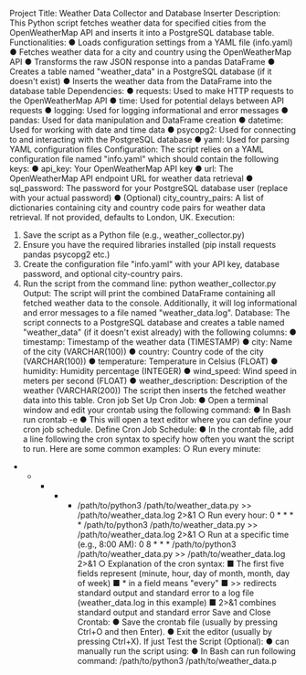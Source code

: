 Project Title: Weather Data Collector and Database Inserter
Description:
This Python script fetches weather data for specified cities from the OpenWeatherMap
API and inserts it into a PostgreSQL database table.
Functionalities:
● Loads configuration settings from a YAML file (info.yaml)
● Fetches weather data for a city and country using the OpenWeatherMap API
● Transforms the raw JSON response into a pandas DataFrame
● Creates a table named "weather_data" in a PostgreSQL database (if it doesn't
exist)
● Inserts the weather data from the DataFrame into the database table
Dependencies:
● requests: Used to make HTTP requests to the OpenWeatherMap API
● time: Used for potential delays between API requests
● logging: Used for logging informational and error messages
● pandas: Used for data manipulation and DataFrame creation
● datetime: Used for working with date and time data
● psycopg2: Used for connecting to and interacting with the PostgreSQL database
● yaml: Used for parsing YAML configuration files
Configuration:
The script relies on a YAML configuration file named "info.yaml" which should contain
the following keys:
● api_key: Your OpenWeatherMap API key
● url: The OpenWeatherMap API endpoint URL for weather data retrieval
● sql_password: The password for your PostgreSQL database user (replace with
your actual password)
● (Optional) city_country_pairs: A list of dictionaries containing city and
country code pairs for weather data retrieval. If not provided, defaults to London,
UK.
Execution:
1. Save the script as a Python file (e.g., weather_collector.py)
2. Ensure you have the required libraries installed (pip install requests
pandas psycopg2 etc.)
3. Create the configuration file "info.yaml" with your API key, database password,
and optional city-country pairs.
4. Run the script from the command line: python weather_collector.py
Output:
The script will print the combined DataFrame containing all fetched weather data to the
console. Additionally, it will log informational and error messages to a file named
"weather_data.log".
Database:
The script connects to a PostgreSQL database and creates a table named
"weather_data" (if it doesn't exist already) with the following columns:
● timestamp: Timestamp of the weather data (TIMESTAMP)
● city: Name of the city (VARCHAR(100))
● country: Country code of the city (VARCHAR(100))
● temperature: Temperature in Celsius (FLOAT)
● humidity: Humidity percentage (INTEGER)
● wind_speed: Wind speed in meters per second (FLOAT)
● weather_description: Description of the weather (VARCHAR(200))
The script then inserts the fetched weather data into this table.
Cron job
Set Up Cron Job:
● Open a terminal window and edit your crontab using the following command:
● In Bash run
crontab -e
● This will open a text editor where you can define your cron job schedule.
Define Cron Job Schedule:
● In the crontab file, add a line following the cron syntax to specify how often you
want the script to run. Here are some common examples:
○ Run every minute:
* * * * * /path/to/python3 /path/to/weather_data.py >>
/path/to/weather_data.log 2>&1
○ Run every hour:
0 * * * * /path/to/python3 /path/to/weather_data.py >>
/path/to/weather_data.log 2>&1
○ Run at a specific time (e.g., 8:00 AM):
0 8 * * * /path/to/python3 /path/to/weather_data.py >>
/path/to/weather_data.log 2>&1
○ Explanation of the cron syntax:
■ The first five fields represent (minute, hour, day of month, month,
day of week)
■ * in a field means "every"
■ >> redirects standard output and standard error to a log file
(weather_data.log in this example)
■ 2>&1 combines standard output and standard error
Save and Close Crontab:
● Save the crontab file (usually by pressing Ctrl+O and then Enter).
● Exit the editor (usually by pressing Ctrl+X).
If just Test the Script (Optional):
● can manually run the script using:
● In Bash can run following command:
/path/to/python3 /path/to/weather_data.p
